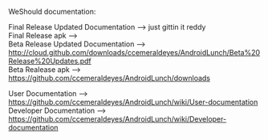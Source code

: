 WeShould documentation:

Final Release Updated Documentation --> just gittin it reddy <br/>
Final Release apk -->  <br/>
Beta Release Updated Documentation --> http://cloud.github.com/downloads/ccemeraldeyes/AndroidLunch/Beta%20Release%20Updates.pdf<br/>
Beta Realease apk --> https://github.com/ccemeraldeyes/AndroidLunch/downloads<br/>

User Documentation --> https://github.com/ccemeraldeyes/AndroidLunch/wiki/User-documentation<br/>
Developer Documentation --> https://github.com/ccemeraldeyes/AndroidLunch/wiki/Developer-documentation<br/>
